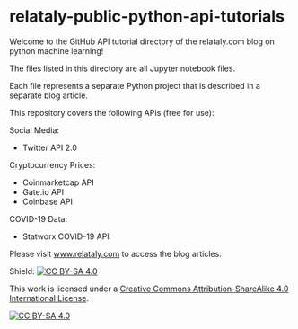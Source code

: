 # relataly-public-python-api-tutorials
Welcome to the GitHub API tutorial directory of the relataly.com blog on python machine learning!

The files listed in this directory are all Jupyter notebook files. 

Each file represents a separate Python project that is described in a separate blog article. 

This repository covers the following APIs (free for use):

Social Media:
- Twitter API 2.0

Cryptocurrency Prices:
- Coinmarketcap API
- Gate.io API
- Coinbase API

COVID-19 Data:
- Statworx COVID-19 API



Please visit www.relataly.com to access the blog articles.

Shield: [![CC BY-SA 4.0][cc-by-sa-shield]][cc-by-sa]

This work is licensed under a
[Creative Commons Attribution-ShareAlike 4.0 International License][cc-by-sa].

[![CC BY-SA 4.0][cc-by-sa-image]][cc-by-sa]

[cc-by-sa]: http://creativecommons.org/licenses/by-sa/4.0/
[cc-by-sa-image]: https://licensebuttons.net/l/by-sa/4.0/88x31.png
[cc-by-sa-shield]: https://img.shields.io/badge/License-CC%20BY--SA%204.0-lightgrey.svg
